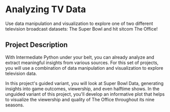 # Analyzing TV Data
Use data manipulation and visualization to explore one of two different television broadcast datasets: The Super Bowl and hit sitcom The Office!

## Project Description
With Intermediate Python under your belt, you can already analyze and extract meaningful insights from various sources. For this set of projects, you will use a combination of data manipulation and visualization to explore television data.

In this project's guided variant, you will look at Super Bowl Data, generating insights into game outcomes, viewership, and even halftime shows. In the unguided variant of this project, you'll develop an informative plot that helps to visualize the viewership and quality of The Office throughout its nine seasons.
